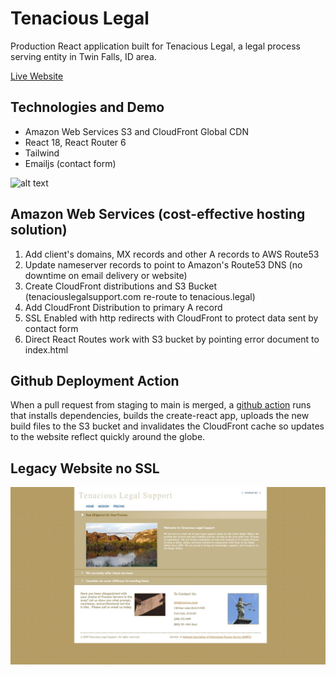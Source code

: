 # Tenacious Legal

Production React application built for Tenacious Legal, a legal process serving entity in Twin Falls, ID area.

[Live Website](https://tenacious.legal/)

## Technologies and Demo

  - Amazon Web Services S3 and CloudFront Global CDN
  - React 18, React Router 6
  - Tailwind
  - Emailjs (contact form)

![alt text](/src/images/pdemo3.gif "Demo")

## Amazon Web Services (cost-effective hosting solution)

1. Add client's domains, MX records and other A records to AWS Route53
2. Update nameserver records to point to Amazon's Route53 DNS (no downtime on email delivery or website)
3. Create CloudFront distributions and S3 Bucket (tenaciouslegalsupport.com re-route to tenacious.legal) 
3. Add CloudFront Distribution to primary A record
4. SSL Enabled with http redirects with CloudFront to protect data sent by contact form
5. Direct React Routes work with S3 bucket by pointing error document to index.html

## Github Deployment Action

  When a pull request from staging to main is merged, a [github action](https://github.com/patrick-misner/tenacious-legal/blob/main/.github/workflows/deploy.yml) runs that installs dependencies, builds the create-react app, uploads the new build files to the S3 bucket and invalidates the CloudFront cache so updates to the website reflect quickly around the globe.

## Legacy Website no SSL

![alt text](/src/images/legacy.jpg "Legacy Website")

